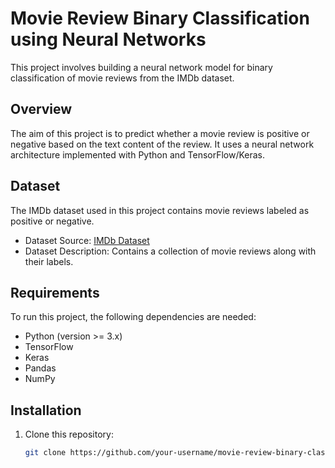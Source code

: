 # Movie Review Binary Classification using Neural Networks

This project involves building a neural network model for binary classification of movie reviews from the IMDb dataset.

## Overview

The aim of this project is to predict whether a movie review is positive or negative based on the text content of the review. It uses a neural network architecture implemented with Python and TensorFlow/Keras.

## Dataset

The IMDb dataset used in this project contains movie reviews labeled as positive or negative.

- Dataset Source: [IMDb Dataset](https://www.imdb.com/interfaces/)
- Dataset Description: Contains a collection of movie reviews along with their labels.

## Requirements

To run this project, the following dependencies are needed:

- Python (version >= 3.x)
- TensorFlow
- Keras
- Pandas
- NumPy

## Installation

1. Clone this repository:

   ```bash
   git clone https://github.com/your-username/movie-review-binary-classification.git
